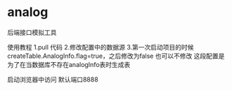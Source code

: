 # analog
后端接口模拟工具

使用教程
1.pull 代码
2.修改配置中的数据源
3.第一次启动项目的时候 createTable.AnalogInfo.flag=true，之后修改为false  也可以不修改
  这段配置是为了在当数据库不存在analogInfo表时生成表

启动浏览器中访问 默认端口8888

